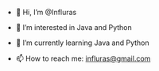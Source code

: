 - 👋 Hi, I’m @Influras
- 👀 I’m interested in Java and Python
- 🌱 I’m currently learning Java and Python

- 📫 How to reach me: influras@gmail.com

<!---
Influras/Influras is a ✨ special ✨ repository because its `README.md` (this file) appears on your GitHub profile.
You can click the Preview link to take a look at your changes.
--->
